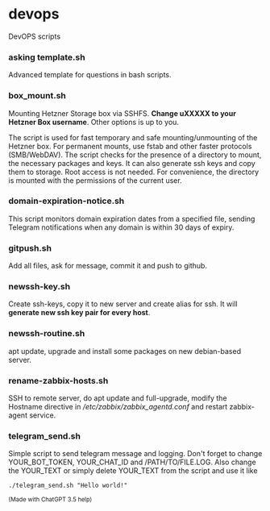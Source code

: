 # devops
DevOPS scripts

### asking template.sh
Advanced template for questions in bash scripts.

### box_mount.sh
Mounting Hetzner Storage box via SSHFS. **Change uXXXXX to your Hetzner Box username**. Other options is up to you.

The script is used for fast temporary and safe mounting/unmounting of the Hetzner box. For permanent mounts, use fstab and other faster protocols (SMB/WebDAV).
The script checks for the presence of a directory to mount, the necessary packages and keys. It can also generate ssh keys and copy them to storage.
Root access is not needed. For convenience, the directory is mounted with the permissions of the current user.

### domain-expiration-notice.sh
This script monitors domain expiration dates from a specified file, sending Telegram notifications when any domain is within 30 days of expiry.

### gitpush.sh
Add all files, ask for message, commit it and push to github.

### newssh-key.sh
Create ssh-keys, copy it to new server and create alias for ssh. It will __generate new ssh key pair for every host__. 

### newssh-routine.sh
apt update, upgrade and install some packages on new debian-based server.

### rename-zabbix-hosts.sh
SSH to remote server, do apt update and full-upgrade, modify the Hostname directive in */etc/zabbix/zabbix_agentd.conf* and restart zabbix-agent service.

### telegram_send.sh
Simple script to send telegram message and logging. Don't forget to change YOUR_BOT_TOKEN, YOUR_CHAT_ID and /PATH/TO/FILE.LOG.
Also change the YOUR_TEXT or simply delete YOUR_TEXT from the script and use it like
```
./telegram_send.sh "Hello world!"
```

<sub>(Made with ChatGPT 3.5 help)</sub>
